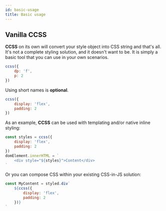 ```yaml
---
id: basic-usage
title: Basic usage
---
```


## Vanilla CCSS

**CCSS** on its own will convert your style object into CSS string and that's all. It's not a complete styling solution,
and it doesn't want to be. It is simply a basic tool that you can use in your own scenarios.

```js live
ccss({
    dp: 'f',
    p: 2
})
```

Using short names is **optional**.

```js live
ccss({
    display: 'flex',
    padding: 2
})
```

As an example, **CCSS** can be used with templating and/or native inline styling:

```js
const styles = ccss({
    display: 'flex',
    padding: 2
})
domElement.innerHTML = `
    <div style="${styles}">Content</div>
`
```

Or you can compose CSS within your existing CSS-in-JS solution:

```js
const MyContent = styled.div`
    ${ccss({
        display: 'flex',
        padding: 2
    })}
`
```
